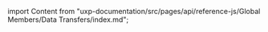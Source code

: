 
import Content from "uxp-documentation/src/pages/api/reference-js/Global Members/Data Transfers/index.md";

<Content query="product=xd"/>
